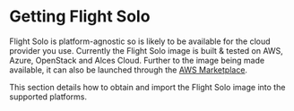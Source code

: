 # Getting Flight Solo

Flight Solo is platform-agnostic so is likely to be available for the cloud provider you use. Currently the Flight Solo image is built & tested on AWS, Azure, OpenStack and Alces Cloud. Further to the image being made available, it can also be launched through the [AWS Marketplace](https://alces-flight.com/solo/aws).

This section details how to obtain and import the Flight Solo image into the supported platforms. 

